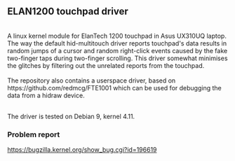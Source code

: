 ## ELAN1200 touchpad driver
<br/>
A linux kernel module for ElanTech 1200 touchpad in Asus UX310UQ laptop. The way the default hid-multitouch driver reports touchpad's data results in random jumps of a cursor and random right-click events caused by the fake two-finger taps during two-finger scrolling. This driver somewhat minimises the glitches by filtering out the unrelated reports from the touchpad.
<br/><br/>
The repository also contains a userspace driver, based on https://github.com/redmcg/FTE1001 which can be used for debugging the data from a hidraw device.
<br/><br/>

The driver is tested on Debian 9, kernel 4.11.

### Problem report
https://bugzilla.kernel.org/show_bug.cgi?id=196619
